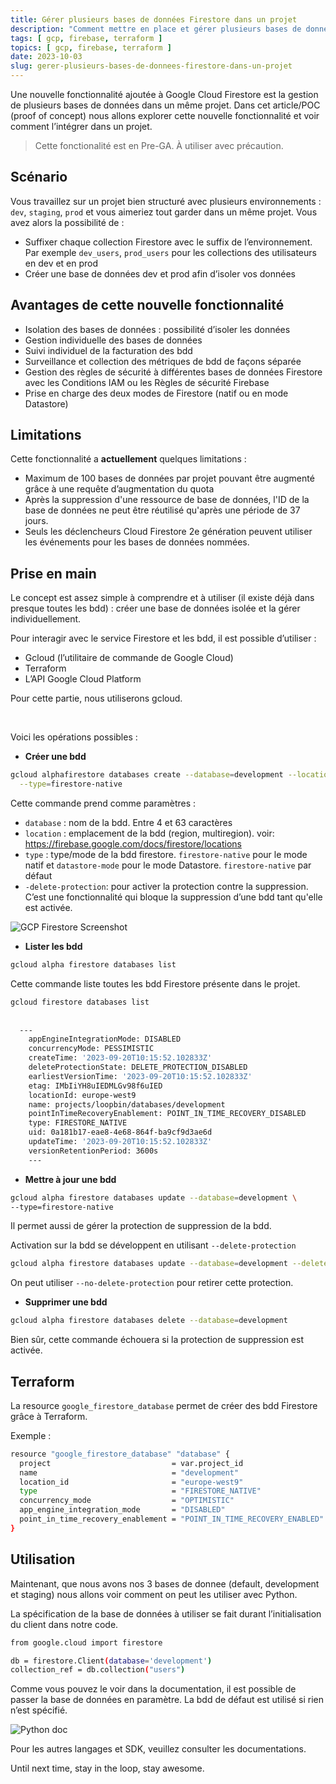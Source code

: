 ```yaml
---
title: Gérer plusieurs bases de données Firestore dans un projet
description: "Comment mettre en place et gérer plusieurs bases de données Firestore dans un même projet ?"
tags: [ gcp, firebase, terraform ]
topics: [ gcp, firebase, terraform ]
date: 2023-10-03
slug: gerer-plusieurs-bases-de-donnees-firestore-dans-un-projet
---
```


Une nouvelle fonctionnalité ajoutée à Google Cloud Firestore est la gestion de plusieurs bases de données dans un même projet. Dans cet article/POC (proof of concept) nous allons explorer cette nouvelle fonctionnalité et voir comment l’intégrer dans un projet.

> Cette fonctionalité est en Pre-GA. À utiliser avec précaution.


## Scénario

Vous travaillez sur un projet bien structuré avec plusieurs environnements : `dev`, `staging`, `prod` et vous aimeriez tout garder dans un même projet. Vous avez alors la possibilité de :

- Suffixer chaque collection Firestore avec le suffix de l’environnement. Par exemple `dev_users`, `prod_users` pour les collections des utilisateurs en dev et en prod
- Créer une base de données dev et prod afin d’isoler vos données

## Avantages de cette nouvelle fonctionnalité

- Isolation des bases de données : possibilité d’isoler les données
- Gestion individuelle des bases de données
- Suivi individuel de la facturation des bdd
- Surveillance et collection des métriques de bdd de façons séparée
- Gestion des règles de sécurité à différentes bases de données Firestore avec les Conditions IAM ou les Règles de sécurité Firebase
- Prise en charge des deux modes de Firestore (natif ou en mode Datastore)

## Limitations

Cette fonctionnalité a **actuellement** quelques limitations :

- Maximum de 100 bases de données par projet pouvant être augmenté grâce à une requête d’augmentation du quota
- Après la suppression d'une ressource de base de données, l'ID de la base de données ne peut être réutilisé qu'après une période de 37 jours.
- Seuls les déclencheurs Cloud Firestore 2e génération peuvent utiliser les événements pour les bases de données nommées.

## Prise en main

Le concept est assez simple à comprendre et à utiliser (il existe déjà dans presque toutes les bdd) : créer une base de données isolée et la gérer individuellement.

Pour interagir avec le service Firestore et les bdd, il est possible d’utiliser :

- Gcloud (l’utilitaire de commande de Google Cloud)
- Terraform
- L’API Google Cloud Platform

Pour cette partie, nous utiliserons gcloud.

<br/>

Voici les opérations possibles :

- **Créer une bdd**

```bash
gcloud alphafirestore databases create --database=development --location=europe-west9 \
  --type=firestore-native
```

Cette commande prend comme paramètres :

- `database` : nom de la bdd. Entre 4 et 63 caractères
- `location` : emplacement de la bdd (region, multiregion). voir: https://firebase.google.com/docs/firestore/locations
- `type` : type/mode de la bdd firestore. `firestore-native` pour le mode natif et `datastore-mode` pour le mode Datastore. `firestore-native` par défaut
- `-delete-protection`: pour activer la protection contre la suppression. C’est une fonctionnalité qui bloque la suppression d’une bdd tant qu'elle est activée.

![GCP Firestore Screenshot](/images/gcp/firetore-multi-db/firestore-multi-db-list.png)

- **Lister les bdd**

```bash
gcloud alpha firestore databases list
```

  Cette commande liste toutes les bdd Firestore présente dans le projet.

```bash
gcloud firestore databases list
    
  
  ---
    appEngineIntegrationMode: DISABLED
    concurrencyMode: PESSIMISTIC
    createTime: '2023-09-20T10:15:52.102833Z'
    deleteProtectionState: DELETE_PROTECTION_DISABLED
    earliestVersionTime: '2023-09-20T10:15:52.102833Z'
    etag: IMbIiYH8uIEDMLGv98f6uIED
    locationId: europe-west9
    name: projects/loopbin/databases/development
    pointInTimeRecoveryEnablement: POINT_IN_TIME_RECOVERY_DISABLED
    type: FIRESTORE_NATIVE
    uid: 0a181b17-eae8-4e68-864f-ba9cf9d3ae6d
    updateTime: '2023-09-20T10:15:52.102833Z'
    versionRetentionPeriod: 3600s
    ---
```


- **Mettre à jour une bdd**

```bash
gcloud alpha firestore databases update --database=development \
--type=firestore-native
```

Il permet aussi de gérer la protection de suppression de la bdd.

Activation sur la bdd se développent en utilisant `--delete-protection`

```bash
gcloud alpha firestore databases update --database=development --delete-protection
```

On peut utiliser `--no-delete-protection` pour retirer cette protection.

- **Supprimer une bdd**

```bash
gcloud alpha firestore databases delete --database=development
```

Bien sûr, cette commande échouera si la protection de suppression est activée.

## Terraform

La resource `google_firestore_database` permet de créer des bdd Firestore grâce à Terraform.

Exemple :

```bash
resource "google_firestore_database" "database" {
  project                           = var.project_id
  name                              = "development"
  location_id                       = "europe-west9"
  type                              = "FIRESTORE_NATIVE"
  concurrency_mode                  = "OPTIMISTIC"
  app_engine_integration_mode       = "DISABLED"
  point_in_time_recovery_enablement = "POINT_IN_TIME_RECOVERY_ENABLED"
}
```

## Utilisation

Maintenant, que nous avons nos 3 bases de donnee (default, development et staging) nous allons voir comment on peut les utiliser avec Python.

La spécification de la base de données à utiliser se fait durant l’initialisation du client dans notre code.

```bash
from google.cloud import firestore

db = firestore.Client(database='development')
collection_ref = db.collection("users")
```

Comme vous pouvez le voir dans la documentation, il est possible de passer la base de données en paramètre. La bdd de défaut est utilisé si rien n’est spécifié.

![Python doc](/images/gcp/firetore-multi-db/firestore-python-db-dev.png)

Pour les autres langages et SDK, veuillez consulter les documentations.

Until next time, stay in the loop, stay awesome.

